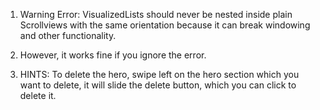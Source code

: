 1) Warning Error: VisualizedLists should never be nested inside plain Scrollviews with the same orientation because it can break windowing and other functionality.
 
 2) However, it works fine if you ignore the error.


 3) HINTS: To delete the hero, swipe left on the hero section which you want to delete, it will slide the delete button, which you can click to delete it.